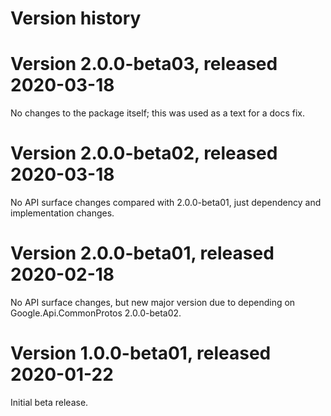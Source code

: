 # Version history

# Version 2.0.0-beta03, released 2020-03-18

No changes to the package itself; this was used as a text for a docs fix.

# Version 2.0.0-beta02, released 2020-03-18

No API surface changes compared with 2.0.0-beta01, just dependency
and implementation changes.

# Version 2.0.0-beta01, released 2020-02-18

No API surface changes, but new major version due to depending on Google.Api.CommonProtos 2.0.0-beta02.

# Version 1.0.0-beta01, released 2020-01-22

Initial beta release.
